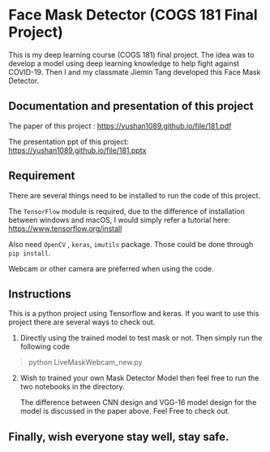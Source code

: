 # Face Mask Detector (COGS 181 Final Project)

This is my deep learning course (COGS 181) final project. The idea was to develop a model using deep learning knowledge to help fight against COVID-19. Then I and my classmate Jiemin Tang developed this Face Mask Detector. 

## Documentation and presentation of this project

The paper of this project : https://yushan1089.github.io/file/181.pdf

The presentation ppt of this project: https://yushan1089.github.io/file/181.pptx


## Requirement

There are several things need to be installed to run the code of this project.

The `TensorFlow` module is required, due to the difference of installation between windows and macOS, I would simply refer a tutorial here: https://www.tensorflow.org/install

Also need `OpenCV` , `keras`, `imutils` package. Those could be done through `pip install`. 

Webcam or other camera are preferred when using the code.

## Instructions
This is a python project using Tensorflow and keras. If you want to use this project there are several ways to check out.

1. Directly using the trained model to test mask or not. Then simply run the  following code

> python LiveMaskWebcam_new.py

2. Wish to trained your own Mask Detector Model then feel free to run the two notebooks in the directory.

    The difference between CNN design and VGG-16 model design for the model is discussed in the paper above. Feel Free to check out.

## Finally, wish everyone stay well, stay safe.
